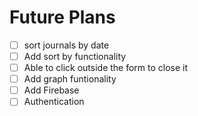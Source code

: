 # Future Plans

- [ ] sort journals by date
- [ ] Add sort by functionality
- [ ] Able to click outside the form to close it
- [ ] Add graph funtionality
- [ ] Add Firebase
- [ ] Authentication
